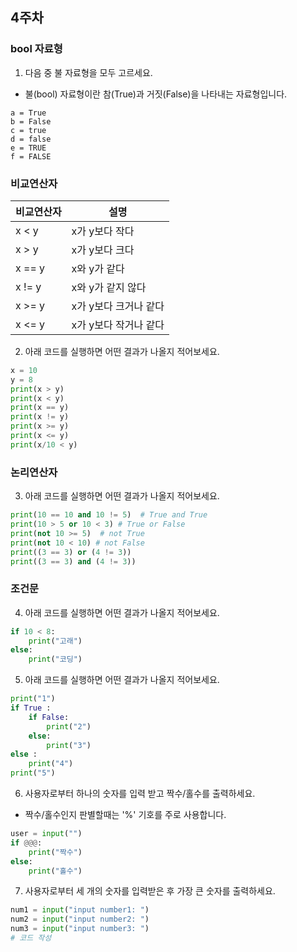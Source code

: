 ## 4주차
### bool 자료형

1. 다음 중 불 자료형을 모두 고르세요.
- 불(bool) 자료형이란 참(True)과 거짓(False)을 나타내는 자료형입니다. 

```
a = True
b = False
c = true
d = false
e = TRUE
f = FALSE
```


### 비교연산자

|비교연산자|설명|    
|-------|---------|
|x < y|x가 y보다 작다|
|x > y|x가 y보다 크다|
|x == y|x와 y가 같다|
|x != y|x와 y가 같지 않다|
|x >= y|x가 y보다 크거나 같다|
|x <= y|x가 y보다 작거나 같다|  


2. 아래 코드를 실행하면 어떤 결과가 나올지 적어보세요.
```python
x = 10 
y = 8
print(x > y)
print(x < y)
print(x == y)
print(x != y)
print(x >= y)
print(x <= y)
print(x/10 < y)
```

### 논리연산자

3. 아래 코드를 실행하면 어떤 결과가 나올지 적어보세요.
```python
print(10 == 10 and 10 != 5)  # True and True
print(10 > 5 or 10 < 3) # True or False
print(not 10 >= 5)  # not True
print(not 10 < 10) # not False
print((3 == 3) or (4 != 3))
print((3 == 3) and (4 != 3))
```

### 조건문

4.  아래 코드를 실행하면 어떤 결과가 나올지 적어보세요.
```python
if 10 < 8:
    print("고래")
else:
    print("코딩")
```

5. 아래 코드를 실행하면 어떤 결과가 나올지 적어보세요.

```python
print("1")
if True :
    if False:
        print("2")
    else:
        print("3")
else :
    print("4")
print("5")
```

6. 사용자로부터 하나의 숫자를 입력 받고 짝수/홀수를 출력하세요.
- 짝수/홀수인지 판별할때는 '%' 기호를 주로 사용합니다.

```python
user = input("")
if @@@:
    print("짝수")
else:
    print("홀수")
```


7. 사용자로부터 세 개의 숫자를 입력받은 후 가장 큰 숫자를 출력하세요.
```python
num1 = input("input number1: ")
num2 = input("input number2: ")
num3 = input("input number3: ")
# 코드 작성
```
